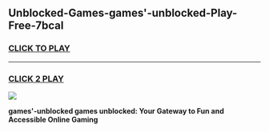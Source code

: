 
## Unblocked-Games-games'-unblocked-Play-Free-7bcal
<h3>
<a href="https://premium76.site?title=games'-unblocked&ref=09A">CLICK TO PLAY</a></h3>
<hr>

<h3>
<a href="https://premium76.site?title=games'-unblocked&ref=09A">CLICK 2 PLAY</a>
  
</h3>

<a href="https://premium76.site?title=games'-unblocked&ref=09A"><img src="https://clearcache.store/games.png"></a>


**games'-unblocked games unblocked: Your Gateway to Fun and Accessible Online Gaming**
